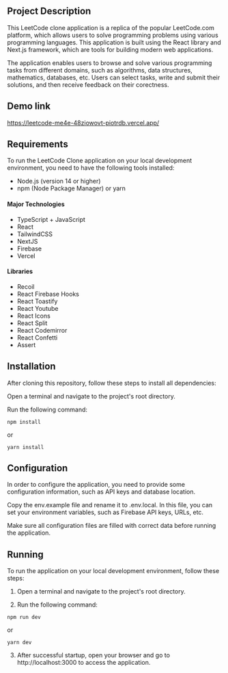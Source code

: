 ## Project Description

This LeetCode clone application is a replica of the popular LeetCode.com platform, which allows users to solve programming problems using various programming languages. This application is built using the React library and Next.js framework, which are tools for building modern web applications.

The application enables users to browse and solve various programming tasks from different domains, such as algorithms, data structures, mathematics, databases, etc. Users can select tasks, write and submit their solutions, and then receive feedback on their corectness.

## Demo link

https://leetcode-me4e-48ziowovt-piotrdb.vercel.app/

## Requirements

To run the LeetCode Clone application on your local development environment, you need to have the following tools installed:

- Node.js (version 14 or higher)
- npm (Node Package Manager) or yarn

#### Major Technologies

- TypeScript + JavaScript
- React
- TailwindCSS
- NextJS
- Firebase
- Vercel

#### Libraries

- Recoil
- React Firebase Hooks
- React Toastify
- React Youtube
- React Icons
- React Split
- React Codemirror
- React Confetti
- Assert

## Installation

After cloning this repository, follow these steps to install all dependencies:

Open a terminal and navigate to the project's root directory.

Run the following command:

```console
npm install
```

or

```console
yarn install
```

## Configuration

In order to configure the application, you need to provide some configuration information, such as API keys and database location.

Copy the env.example file and rename it to .env.local. In this file, you can set your environment variables, such as Firebase API keys, URLs, etc.

Make sure all configuration files are filled with correct data before running the application.

## Running

To run the application on your local development environment, follow these steps:

1. Open a terminal and navigate to the project's root directory.

2. Run the following command:

```console
npm run dev
```

or

```console
yarn dev
```

3. After successful startup, open your browser and go to http://localhost:3000 to access the application.
